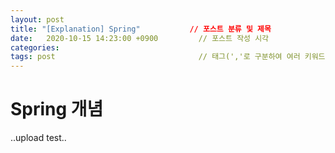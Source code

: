 ```yaml
---
layout: post
title: "[Explanation] Spring"           // 포스트 분류 및 제목
date:   2020-10-15 14:23:00 +0900         // 포스트 작성 시각
categories:
tags: post                                // 태그(','로 구분하여 여러 키워드 입력)
---
```


# Spring 개념
..upload test..
